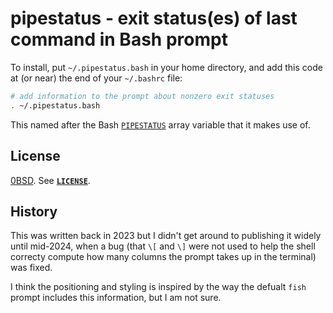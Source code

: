 # pipestatus - exit status(es) of last command in Bash prompt

To install, put `~/.pipestatus.bash` in your home directory, and add this code
at (or near) the end of your `~/.bashrc` file:

```bash
# add information to the prompt about nonzero exit statuses
. ~/.pipestatus.bash
```

This named after the Bash
[`PIPESTATUS`](https://www.gnu.org/software/bash/manual/bash.html#index-PIPESTATUS)
array variable that it makes use of.

## License

[0BSD](https://spdx.org/licenses/0BSD.html). See [**`LICENSE`**](LICENSE).

## History

This was written back in 2023 but I didn't get around to publishing it widely
until mid-2024, when a bug (that `\[` and `\]` were not used to help the shell
correcty compute how many columns the prompt takes up in the terminal) was
fixed.

I think the positioning and styling is inspired by the way the defualt `fish`
prompt includes this information, but I am not sure.
